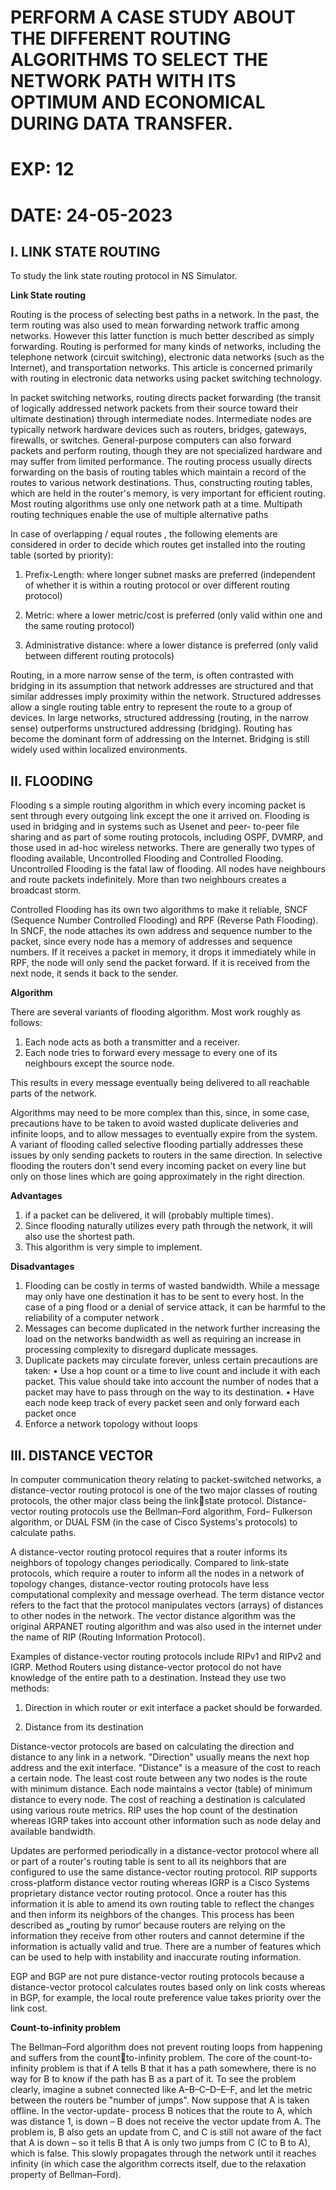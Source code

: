 # **PERFORM A CASE STUDY ABOUT THE DIFFERENT ROUTING ALGORITHMS TO SELECT THE NETWORK PATH WITH ITS OPTIMUM AND ECONOMICAL DURING DATA TRANSFER.**
# EXP: 12
# DATE: 24-05-2023

## I. LINK STATE ROUTING

To study the link state routing protocol in NS Simulator.

**Link State routing**

Routing is the process of selecting best paths in a network. In the past, the term routing was also used to
mean forwarding network traffic among networks. However this latter function is much better described
as simply forwarding. Routing is performed for many kinds of networks, including the telephone
network (circuit switching), electronic data networks (such as the Internet), and transportation networks.
This article is concerned primarily with routing in electronic data networks using packet switching
technology.

In packet switching networks, routing directs packet forwarding (the transit of logically addressed
network packets from their source toward their ultimate destination) through intermediate nodes.
Intermediate nodes are typically network hardware devices such as routers, bridges, gateways, firewalls,
or switches. General-purpose computers can also forward packets and perform routing, though they are
not specialized hardware and may suffer from limited performance. The routing process usually directs
forwarding on the basis of routing tables which maintain a record of the routes to various network
destinations. Thus, constructing routing tables, which are held in the router's memory, is very important
for efficient routing. Most routing algorithms use only one network path at a time. Multipath routing
techniques enable the use of multiple alternative paths

In case of overlapping / equal routes , the following elements are considered in order to decide which routes get
installed into the routing table (sorted by priority):
1. Prefix-Length: where longer subnet masks are preferred (independent of whether it is within a routing protocol
or over different routing protocol)
2. Metric: where a lower metric/cost is preferred (only valid within one and the same routing protocol)

3. Administrative distance: where a lower distance is preferred (only valid between different
routing protocols)

Routing, in a more narrow sense of the term, is often contrasted with bridging in its assumption that network
addresses are structured and that similar addresses imply proximity within the network.
Structured addresses allow a single routing table entry to represent the route to a group of devices. In large
networks, structured addressing (routing, in the narrow sense) outperforms unstructured addressing
(bridging). Routing has become the dominant form of addressing on the Internet. Bridging is still widely
used within localized environments.

## II. FLOODING

Flooding s a simple routing algorithm in which every incoming packet is sent through every outgoing link
except the one it arrived on. Flooding is used in bridging and in systems such as Usenet and peer- to-peer
file sharing and as part of some routing protocols, including OSPF, DVMRP, and those used in ad-hoc wireless networks. There are generally two types of flooding available, Uncontrolled Flooding
and Controlled Flooding. Uncontrolled Flooding is the fatal law of flooding. All nodes have neighbours and
route packets indefinitely. More than two neighbours creates a broadcast storm.


Controlled Flooding has its own two algorithms to make it reliable, SNCF (Sequence Number Controlled
Flooding) and RPF (Reverse Path Flooding). In SNCF, the node attaches its own address and sequence
number to the packet, since every node has a memory of addresses and sequence numbers. If it receives a
packet in memory, it drops it immediately while in RPF, the node will only send the packet forward. If it is
received from the next node, it sends it back to the sender.

**Algorithm**

There are several variants of flooding algorithm. Most work roughly as follows:

1. Each node acts as both a transmitter and a receiver.
2. Each node tries to forward every message to every one of its neighbours except the source node.


This results in every message eventually being delivered to all reachable parts of the network.

Algorithms may need to be more complex than this, since, in some case, precautions have to be taken to
avoid wasted duplicate deliveries and infinite loops, and to allow messages to eventually expire from the
system. A variant of flooding called selective flooding partially addresses these issues by only sending
packets to routers in the same direction. In selective flooding the routers don't send every incoming
packet on every line but only on those lines which are going approximately in the right direction.

**Advantages**

1. if a packet can be delivered, it will (probably multiple times).
2. Since flooding naturally utilizes every path through the network, it will also use the shortest path.
3. This algorithm is very simple to implement.

**Disadvantages**

1. Flooding can be costly in terms of wasted bandwidth. While a message may only have one
destination it has to be sent to every host. In the case of a ping flood or a denial of service attack, it can be
harmful to the reliability of a computer network .
2. Messages can become duplicated in the network further increasing the load on the networks
bandwidth as well as requiring an increase in processing complexity to disregard duplicate messages.
3. Duplicate packets may circulate forever, unless certain precautions are taken:
• Use a hop count or a time to live count and include it with each packet. This value should take into
account the number of nodes that a packet may have to pass through on the way to its destination.
• Have each node keep track of every packet seen and only forward each packet once
4. Enforce a network topology without loops

## III. DISTANCE VECTOR

In computer communication theory relating to packet-switched networks, a distance-vector
routing protocol is one of the two major classes of routing protocols, the other major class being the linkstate protocol. Distance-vector routing protocols use the Bellman–Ford algorithm, Ford– Fulkerson
algorithm, or DUAL FSM (in the case of Cisco Systems's protocols) to calculate paths.

A distance-vector routing protocol requires that a router informs its neighbors of topology changes periodically. Compared to link-state protocols, which require a router to inform all the nodes in a
network of topology changes, distance-vector routing protocols have less computational complexity and
message overhead.
The term distance vector refers to the fact that the protocol manipulates vectors (arrays) of
distances to other nodes in the network. The vector distance algorithm was the original ARPANET routing
algorithm and was also used in the internet under the name of RIP (Routing Information Protocol).

Examples of distance-vector routing protocols include RIPv1 and RIPv2 and IGRP. Method Routers using distance-vector protocol do not have knowledge of the entire path to a destination. Instead
they use two methods:

1. Direction in which router or exit interface a packet should be forwarded.

2. Distance from its destination

Distance-vector protocols are based on calculating the direction and distance to any link in a network.
"Direction" usually means the next hop address and the exit interface. "Distance" is a measure of the cost to
reach a certain node. The least cost route between any two nodes is the route with minimum distance.
Each node maintains a vector (table) of minimum distance to every node. The cost of reaching a
destination is calculated using various route metrics. RIP uses the hop count of the destination whereas
IGRP takes into account other information such as node delay and available bandwidth.

Updates are performed periodically in a distance-vector protocol where all or part of a router's routing table
is sent to all its neighbors that are configured to use the same distance-vector routing protocol. RIP
supports cross-platform distance vector routing whereas IGRP is a Cisco Systems proprietary distance
vector routing protocol. Once a router has this information it is able to amend its own routing table to reflect
the changes and then inform its neighbors of the changes. This process has been described as ‗routing by
rumor‘ because routers are relying on the information they receive from other routers and cannot
determine if the information is actually valid and true. There are a number of features which can be used to
help with instability and inaccurate routing information.

EGP and BGP are not pure distance-vector routing protocols because a distance-vector protocol
calculates routes based only on link costs whereas in BGP, for example, the local route preference value
takes priority over the link cost.

**Count-to-infinity problem**

The Bellman–Ford algorithm does not prevent routing loops from happening and suffers from the countto-infinity problem. The core of the count-to-infinity problem is that if A tells B that it has a path
somewhere, there is no way for B to know if the path has B as a part of it. To see the problem clearly,
imagine a subnet connected like A–B–C–D–E–F, and let the metric between the routers be "number of
jumps". Now suppose that A is taken offline. In the vector-update- process B notices that the route to A,
which was distance 1, is down – B does not receive the vector update from A. The problem is, B also
gets an update from C, and C is still not aware of the fact that A is down – so it tells B that A is only two
jumps from C (C to B to A), which is false. This slowly propagates through the network until it reaches
infinity (in which case the algorithm corrects itself, due to the relaxation property of Bellman–Ford).





